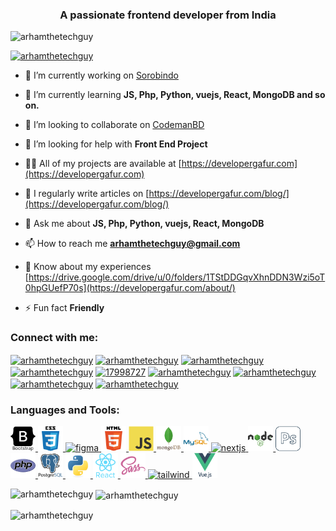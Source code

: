 <h3 align="center">A passionate frontend developer from India</h3>

<p align="left"> <img src="https://komarev.com/ghpvc/?username=arhamthetechguy&label=Profile%20views&color=0e75b6&style=flat" alt="arhamthetechguy" /> </p>

<p align="left"> <a href="https://github.com/ryo-ma/github-profile-trophy"><img src="https://github-profile-trophy.vercel.app/?username=arhamthetechguy" alt="arhamthetechguy" /></a> </p>

- 🔭 I’m currently working on [Sorobindo](https://sorobindu.com)

- 🌱 I’m currently learning **JS, Php, Python, vuejs, React, MongoDB and so on.**

- 👯 I’m looking to collaborate on [CodemanBD](https://codemanbd.com)

- 🤝 I’m looking for help with **Front End Project**

- 👨‍💻 All of my projects are available at [https://developergafur.com](https://developergafur.com)

- 📝 I regularly write articles on [https://developergafur.com/blog/](https://developergafur.com/blog/)

- 💬 Ask me about **JS, Php, Python, vuejs, React, MongoDB**

- 📫 How to reach me **arhamthetechguy@gmail.com**

- 📄 Know about my experiences [https://drive.google.com/drive/u/0/folders/1TStDDGqvXhnDDN3Wzi5oT0hpGUefP70s](https://developergafur.com/about/)

- ⚡ Fun fact **Friendly**

<h3 align="left">Connect with me:</h3>
<p align="left">
<a href="https://codepen.io/arhamthetechguy" target="blank"><img align="center" src="https://raw.githubusercontent.com/rahuldkjain/github-profile-readme-generator/master/src/images/icons/Social/codepen.svg" alt="arhamthetechguy" height="30" width="40" /></a>
<a href="https://dev.to/arhamthetechguy" target="blank"><img align="center" src="https://raw.githubusercontent.com/rahuldkjain/github-profile-readme-generator/master/src/images/icons/Social/devto.svg" alt="arhamthetechguy" height="30" width="40" /></a>
<a href="https://twitter.com/arhamthetechguy" target="blank"><img align="center" src="https://raw.githubusercontent.com/rahuldkjain/github-profile-readme-generator/master/src/images/icons/Social/twitter.svg" alt="arhamthetechguy" height="30" width="40" /></a>
<a href="https://linkedin.com/in/arhamthetechguy" target="blank"><img align="center" src="https://raw.githubusercontent.com/rahuldkjain/github-profile-readme-generator/master/src/images/icons/Social/linked-in-alt.svg" alt="arhamthetechguy" height="30" width="40" /></a>
<a href="https://stackoverflow.com/users/17998727" target="blank"><img align="center" src="https://raw.githubusercontent.com/rahuldkjain/github-profile-readme-generator/master/src/images/icons/Social/stack-overflow.svg" alt="17998727" height="30" width="40" /></a>
<a href="https://fb.com/arhamthetechguy" target="blank"><img align="center" src="https://raw.githubusercontent.com/rahuldkjain/github-profile-readme-generator/master/src/images/icons/Social/facebook.svg" alt="arhamthetechguy" height="30" width="40" /></a>
<a href="https://instagram.com/arhamthetechguy" target="blank"><img align="center" src="https://raw.githubusercontent.com/rahuldkjain/github-profile-readme-generator/master/src/images/icons/Social/instagram.svg" alt="arhamthetechguy" height="30" width="40" /></a>
<a href="https://dribbble.com/arhamthetechguy" target="blank"><img align="center" src="https://raw.githubusercontent.com/rahuldkjain/github-profile-readme-generator/master/src/images/icons/Social/dribbble.svg" alt="arhamthetechguy" height="30" width="40" /></a>
<a href="https://www.behance.net/arhamthetechguy" target="blank"><img align="center" src="https://raw.githubusercontent.com/rahuldkjain/github-profile-readme-generator/master/src/images/icons/Social/behance.svg" alt="arhamthetechguy" height="30" width="40" /></a>
</p>

<h3 align="left">Languages and Tools:</h3>
<p align="left"> <a href="https://getbootstrap.com" target="_blank" rel="noreferrer"> <img src="https://raw.githubusercontent.com/devicons/devicon/master/icons/bootstrap/bootstrap-plain-wordmark.svg" alt="bootstrap" width="40" height="40"/> </a> <a href="https://www.w3schools.com/css/" target="_blank" rel="noreferrer"> <img src="https://raw.githubusercontent.com/devicons/devicon/master/icons/css3/css3-original-wordmark.svg" alt="css3" width="40" height="40"/> </a> <a href="https://www.figma.com/" target="_blank" rel="noreferrer"> <img src="https://www.vectorlogo.zone/logos/figma/figma-icon.svg" alt="figma" width="40" height="40"/> </a> <a href="https://www.w3.org/html/" target="_blank" rel="noreferrer"> <img src="https://raw.githubusercontent.com/devicons/devicon/master/icons/html5/html5-original-wordmark.svg" alt="html5" width="40" height="40"/> </a> <a href="https://developer.mozilla.org/en-US/docs/Web/JavaScript" target="_blank" rel="noreferrer"> <img src="https://raw.githubusercontent.com/devicons/devicon/master/icons/javascript/javascript-original.svg" alt="javascript" width="40" height="40"/> </a> <a href="https://www.mongodb.com/" target="_blank" rel="noreferrer"> <img src="https://raw.githubusercontent.com/devicons/devicon/master/icons/mongodb/mongodb-original-wordmark.svg" alt="mongodb" width="40" height="40"/> </a> <a href="https://www.mysql.com/" target="_blank" rel="noreferrer"> <img src="https://raw.githubusercontent.com/devicons/devicon/master/icons/mysql/mysql-original-wordmark.svg" alt="mysql" width="40" height="40"/> </a> <a href="https://nextjs.org/" target="_blank" rel="noreferrer"> <img src="https://cdn.worldvectorlogo.com/logos/nextjs-2.svg" alt="nextjs" width="40" height="40"/> </a> <a href="https://nodejs.org" target="_blank" rel="noreferrer"> <img src="https://raw.githubusercontent.com/devicons/devicon/master/icons/nodejs/nodejs-original-wordmark.svg" alt="nodejs" width="40" height="40"/> </a> <a href="https://www.photoshop.com/en" target="_blank" rel="noreferrer"> <img src="https://raw.githubusercontent.com/devicons/devicon/master/icons/photoshop/photoshop-line.svg" alt="photoshop" width="40" height="40"/> </a> <a href="https://www.php.net" target="_blank" rel="noreferrer"> <img src="https://raw.githubusercontent.com/devicons/devicon/master/icons/php/php-original.svg" alt="php" width="40" height="40"/> </a> <a href="https://www.postgresql.org" target="_blank" rel="noreferrer"> <img src="https://raw.githubusercontent.com/devicons/devicon/master/icons/postgresql/postgresql-original-wordmark.svg" alt="postgresql" width="40" height="40"/> </a> <a href="https://www.python.org" target="_blank" rel="noreferrer"> <img src="https://raw.githubusercontent.com/devicons/devicon/master/icons/python/python-original.svg" alt="python" width="40" height="40"/> </a> <a href="https://reactjs.org/" target="_blank" rel="noreferrer"> <img src="https://raw.githubusercontent.com/devicons/devicon/master/icons/react/react-original-wordmark.svg" alt="react" width="40" height="40"/> </a> <a href="https://sass-lang.com" target="_blank" rel="noreferrer"> <img src="https://raw.githubusercontent.com/devicons/devicon/master/icons/sass/sass-original.svg" alt="sass" width="40" height="40"/> </a> <a href="https://tailwindcss.com/" target="_blank" rel="noreferrer"> <img src="https://www.vectorlogo.zone/logos/tailwindcss/tailwindcss-icon.svg" alt="tailwind" width="40" height="40"/> </a> <a href="https://vuejs.org/" target="_blank" rel="noreferrer"> <img src="https://raw.githubusercontent.com/devicons/devicon/master/icons/vuejs/vuejs-original-wordmark.svg" alt="vuejs" width="40" height="40"/> </a> </p>

<p><img align="left" src="https://github-readme-stats.vercel.app/api/top-langs?username=arhamthetechguy&show_icons=true&locale=en&layout=compact" alt="arhamthetechguy" /></p>

<p>&nbsp;<img align="center" src="https://github-readme-stats.vercel.app/api?username=arhamthetechguy&show_icons=true&locale=en" alt="arhamthetechguy" /></p>

<p><img align="center" src="https://github-readme-streak-stats.herokuapp.com/?user=arhamthetechguy&" alt="arhamthetechguy" /></p>

